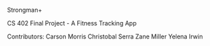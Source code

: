 Strongman+

CS 402 Final Project - A Fitness Tracking App

Contributors:
Carson Morris
Christobal Serra
Zane Miller
Yelena Irwin